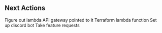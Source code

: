 ## Next Actions

Figure out lambda
API gateway pointed to it
Terraform lambda function
Set up discord bot
Take feature requests

##
